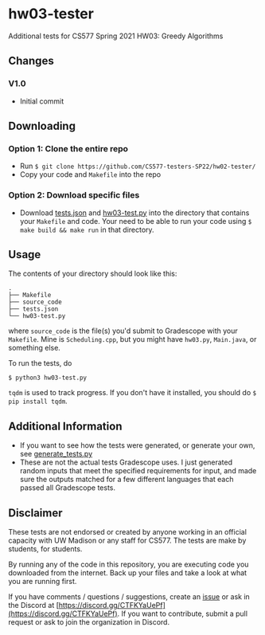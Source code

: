 # hw03-tester

Additional tests for CS577 Spring 2021 HW03: Greedy Algorithms

## Changes

### V1.0
 - Initial commit

## Downloading

### Option 1: Clone the entire repo

 - Run `$ git clone https://github.com/CS577-testers-SP22/hw02-tester/`
 - Copy your code and `Makefile` into the repo

### Option 2: Download specific files

 - Download [tests.json](tests.json) and [hw03-test.py](hw03-test.py) into the directory that contains your `Makefile` and code. Your need to be able to run your code using `$ make build && make run` in that directory.

## Usage

The contents of your directory should look like this:

```shell
.
├── Makefile
├── source_code
├── tests.json
└── hw03-test.py
```

where `source_code` is the file(s) you'd submit to Gradescope with your `Makefile`. Mine is `Scheduling.cpp`, but you might have `hw03.py`, `Main.java`, or something else.

To run the tests, do

```shell
$ python3 hw03-test.py
```

`tqdm` is used to track progress. If you don't have it installed, you should do `$ pip install tqdm`.

## Additional Information

 - If you want to see how the tests were generated, or generate your own, see [generate_tests.py](generate_tests.py)
 - These are not the actual tests Gradescope uses. I just generated random inputs that meet the specified requirements for input, and made sure the outputs matched for a few different languages that each passed all Gradescope tests.

## Disclaimer

These tests are not endorsed or created by anyone working in an official capacity with UW Madison or any staff for CS577. The tests are make by students, for students.

By running any of the code in this repository, you are executing code you downloaded from the internet. Back up your files and take a look at what you are running first.

If you have comments / questions / suggestions, create an [issue](/../../issues) or ask in the Discord at [https://discord.gg/CTFKYaUePf](https://discord.gg/CTFKYaUePf). If you want to contribute, submit a pull request or ask to join the organization in Discord.